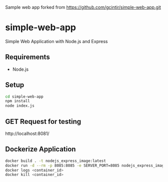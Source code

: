 Sample web app forked from https://github.com/gcintir/simple-web-app.git

# simple-web-app
Simple Web Application with Node.js and Express


## Requirements
* Node.js

## Setup

```bash
cd simple-web-app
npm install
node index.js
```

## GET Request for testing
http://localhost:8081/


## Dockerize Application
```bash
docker build . -t nodejs_express_image:latest
docker run -d --rm -p 8085:8085 -e SERVER_PORT=8085 nodejs_express_image:latest
docker logs <container_id>
docker kill <container_id>
```




